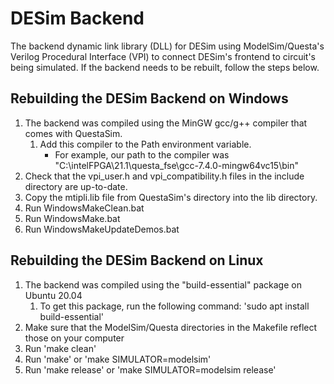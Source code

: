 # DESim Backend

The backend dynamic link library (DLL) for DESim using ModelSim/Questa's 
Verilog Procedural Interface (VPI) to connect DESim's frontend to circuit's 
being simulated. If the backend needs to be rebuilt, follow the steps below. 

## Rebuilding the DESim Backend on Windows

1. The backend was compiled using the MinGW gcc/g++ compiler that comes with QuestaSim.
    1. Add this compiler to the Path environment variable.
        * For example, our path to the compiler was "C:\intelFPGA\21.1\questa_fse\gcc-7.4.0-mingw64vc15\bin"
2. Check that the vpi_user.h and vpi_compatibility.h files in the include directory are up-to-date.
3. Copy the mtipli.lib file from QuestaSim's directory into the lib directory.
4. Run WindowsMakeClean.bat
5. Run WindowsMake.bat
6. Run WindowsMakeUpdateDemos.bat

## Rebuilding the DESim Backend on Linux

1. The backend was compiled using the "build-essential" package on Ubuntu 20.04
    1. To get this package, run the following command: 'sudo apt install build-essential'
2. Make sure that the ModelSim/Questa directories in the Makefile reflect those on your computer
3. Run 'make clean'
4. Run 'make' or 'make SIMULATOR=modelsim'
5. Run 'make release' or 'make SIMULATOR=modelsim release'
